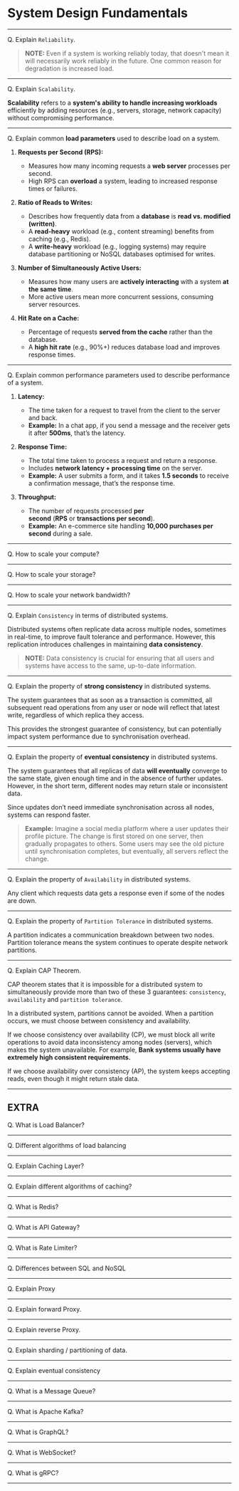 # System Design Fundamentals
---

Q. Explain `Reliability`.

> **NOTE:** Even if a system is working reliably today, that doesn't mean it will necessarily work reliably in the future. One common reason for degradation is increased load.

---

Q. Explain `Scalability`.

**Scalability** refers to a **system's ability to handle increasing workloads** efficiently by adding resources (e.g., servers, storage, network capacity) without compromising performance.

---

Q. Explain common **load parameters** used to describe load on a system.

1. **Requests per Second (RPS):** 
	- Measures how many incoming requests a **web server** processes per second. 
	- High RPS can **overload** a system, leading to increased response times or failures.

2. **Ratio of Reads to Writes:** 
	- Describes how frequently data from a **database** is **read vs. modified (written)**.
	- A **read-heavy** workload (e.g., content streaming) benefits from caching (e.g., Redis).
	- A **write-heavy** workload (e.g., logging systems) may require database partitioning or NoSQL databases optimised for writes.

3. **Number of Simultaneously Active Users:** 
	- Measures how many users are **actively interacting** with a system **at the same time**.
	- More active users mean more concurrent sessions, consuming server resources.

4. **Hit Rate on a Cache:** 
	- Percentage of requests **served from the cache** rather than the database.
	- A **high hit rate** (e.g., 90%+) reduces database load and improves response times.

---

Q. Explain common performance parameters used to describe performance of a system.

 1. **Latency:**
	 - The time taken for a request to travel from the client to the server and back.
	 - **Example:** In a chat app, if you send a message and the receiver gets it after **500ms**, that’s the latency.

 2. **Response Time:**
	 - The total time taken to process a request and return a response.
	 - Includes **network latency + processing time** on the server.
	 - **Example:** A user submits a form, and it takes **1.5 seconds** to receive a confirmation message, that’s the response time.

 3. **Throughput:**
	 - The number of requests processed **per second** (**RPS** or **transactions per second**).
	 - **Example:** An e-commerce site handling **10,000 purchases per second** during a sale.

---

Q. How to scale your compute?

---

Q. How to scale your storage?

---

Q. How to scale your network bandwidth?

---

Q. Explain `Consistency` in terms of distributed systems. 

Distributed systems often replicate data across multiple nodes, sometimes in real-time, to improve fault tolerance and performance. However, this replication introduces challenges in maintaining **data consistency**.

> **NOTE:** Data consistency is crucial for ensuring that all users and systems have access to the same, up-to-date information.

---

Q. Explain the property of **strong consistency** in distributed systems.

The system guarantees that as soon as a transaction is committed, all subsequent read operations from any user or node will reflect that latest write, regardless of which replica they access. 

This provides the strongest guarantee of consistency, but can potentially impact system performance due to synchronisation overhead.

---

Q. Explain the property of **eventual consistency** in distributed systems.

The system guarantees that all replicas of data **will eventually** converge to the same state, given enough time and in the absence of further updates. However, in the short term, different nodes may return stale or inconsistent data. 

Since updates don’t need immediate synchronisation across all nodes, systems can respond faster.

> **Example:** Imagine a social media platform where a user updates their profile picture. The change is first stored on one server, then gradually propagates to others. Some users may see the old picture until synchronisation completes, but eventually, all servers reflect the change.

---

Q. Explain the property of `Availability` in distributed systems.

Any client which requests data gets a response even if some of the nodes are down.

---

Q. Explain the property of `Partition Tolerance` in distributed systems.

A partition indicates a communication breakdown between two nodes. Partition tolerance means the system continues to operate despite network partitions.

---

Q. Explain CAP Theorem.

CAP theorem states that it is impossible for a distributed system to simultaneously provide more than two of these 3 guarantees: `consistency`, `availability` and `partition tolerance`.

In a distributed system, partitions cannot be avoided. When a partition occurs, we must choose between consistency and availability.

If we choose consistency over availability (CP), we must block all write operations to avoid data inconsistency among nodes (servers), which makes the system unavailable. For example, **Bank systems usually have extremely high consistent requirements.**

If we choose availability over consistency (AP), the system keeps accepting reads, even though it might return stale data.

---
## EXTRA

Q. What is Load Balancer?

---
Q. Different algorithms of load balancing

---
Q. Explain Caching Layer?

---
Q. Explain different algorithms of caching?

---
Q. What is Redis?

---
Q. What is API Gateway?

---
Q. What is Rate Limiter?

---
Q. Differences between SQL and NoSQL

---
Q. Explain Proxy

---
Q. Explain forward Proxy.

---
Q. Explain reverse Proxy.

---
Q. Explain sharding / partitioning of data.

---
Q. Explain eventual consistency

---
Q. What is a Message Queue?

---
Q. What is Apache Kafka?

---
Q. What is GraphQL?

---
Q. What is WebSocket?

---
Q. What is gRPC?

---


